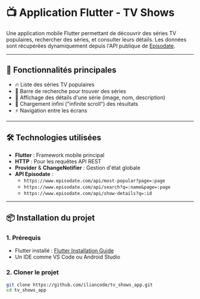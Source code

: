 # 📺 Application Flutter - TV Shows

Une application mobile Flutter permettant de découvrir des séries TV populaires, rechercher des séries, et consulter leurs détails. Les données sont récupérées dynamiquement depuis l'API publique de [Episodate](https://www.episodate.com/).

---

## 🚀 Fonctionnalités principales

- 🔥 Liste des séries TV populaires
- 🔎 Barre de recherche pour trouver des séries
- 📄 Affichage des détails d'une série (image, nom, description)
- 🔁 Chargement infini ("infinite scroll") des résultats
- ⚡ Navigation entre les écrans

---

## 🛠️ Technologies utilisées

- **Flutter** : Framework mobile principal
- **HTTP** : Pour les requêtes API REST
- **Provider** & **ChangeNotifier** : Gestion d'état globale
- **API Episodate** :
    - `https://www.episodate.com/api/most-popular?page=:page`
    - `https://www.episodate.com/api/search?q=:name&page=:page`
    - `https://www.episodate.com/api/show-details?q=:id`

---

## 📦 Installation du projet

### 1. Prérequis
- Flutter installé : [Flutter Installation Guide](https://docs.flutter.dev/get-started/install)
- Un IDE comme VS Code ou Android Studio

### 2. Cloner le projet
```bash
git clone https://github.com/iliancode/tv_shows_app.git
cd tv_shows_app
